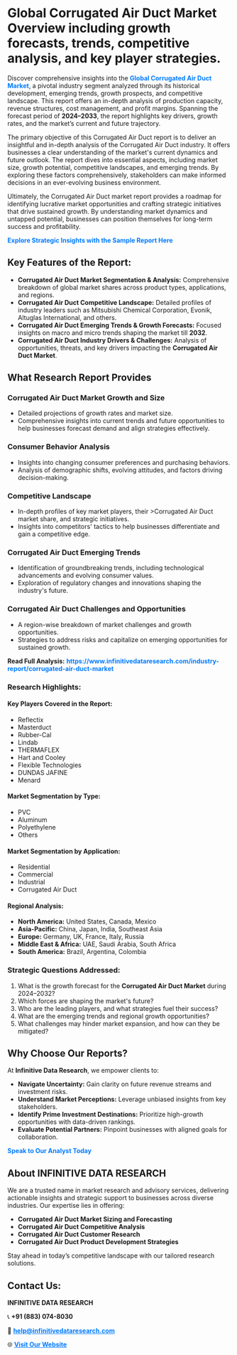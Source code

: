 <h1>Global Corrugated Air Duct Market Overview including growth forecasts, trends, competitive analysis, and key player strategies.</h1>
<p>
Discover comprehensive insights into the 
<a href="https://www.infinitivedataresearch.com/industry-report/corrugated-air-duct-market" rel="dofollow" style="color: #007BFF; text-decoration: none;"><strong>Global Corrugated Air Duct Market</strong></a>, a pivotal industry segment analyzed through its historical development, emerging trends, growth prospects, and competitive landscape. This report offers an in-depth analysis of production capacity, revenue structures, cost management, and profit margins. Spanning the forecast period of <strong>2024–2033</strong>, the report highlights key drivers, growth rates, and the market’s current and future trajectory.
</p>
<p>
The primary objective of this Corrugated Air Duct report is to deliver an insightful and in-depth analysis of the Corrugated Air Duct industry. It offers businesses a clear understanding of the market's current dynamics and future outlook. The report dives into essential aspects, including market size, growth potential, competitive landscapes, and emerging trends. By exploring these factors comprehensively, stakeholders can make informed decisions in an ever-evolving business environment.
</p>
<p>
Ultimately, the Corrugated Air Duct market report provides a roadmap for identifying lucrative market opportunities and crafting strategic initiatives that drive sustained growth. By understanding market dynamics and untapped potential, businesses can position themselves for long-term success and profitability.
</p>
<p>
<a href="https://www.infinitivedataresearch.com/request-sample/reportId=110107" style="color: #007BFF; text-decoration: none;"><strong>Explore Strategic Insights with the Sample Report Here</strong></a>
</p>

<h2>Key Features of the Report:</h2>
<ul>
<li><strong>Corrugated Air Duct Market Segmentation & Analysis:</strong> Comprehensive breakdown of global market shares across product types, applications, and regions.</li>
<li><strong>Corrugated Air Duct Competitive Landscape:</strong> Detailed profiles of industry leaders such as Mitsubishi Chemical Corporation, Evonik, Altuglas International, and others.</li>
<li><strong>Corrugated Air Duct Emerging Trends & Growth Forecasts:</strong> Focused insights on macro and micro trends shaping the market till <strong>2032</strong>.</li>
<li><strong>Corrugated Air Duct Industry Drivers & Challenges:</strong> Analysis of opportunities, threats, and key drivers impacting the <strong>Corrugated Air Duct Market</strong>.</li>
</ul>

<h2>What Research Report Provides</h2>
<h3>Corrugated Air Duct Market Growth and Size</h3>
<ul>
<li>Detailed projections of growth rates and market size.</li>
<li>Comprehensive insights into current trends and future opportunities to help businesses forecast demand and align strategies effectively.</li>
</ul>

<h3>Consumer Behavior Analysis</h3>
<ul>
<li>Insights into changing consumer preferences and purchasing behaviors.</li>
<li>Analysis of demographic shifts, evolving attitudes, and factors driving decision-making.</li>
</ul>

<h3>Competitive Landscape</h3>
<ul>
<li>In-depth profiles of key market players, their >Corrugated Air Duct market share, and strategic initiatives.</li>
<li>Insights into competitors' tactics to help businesses differentiate and gain a competitive edge.</li>
</ul>

<h3>Corrugated Air Duct Emerging Trends</h3>
<ul>
<li>Identification of groundbreaking trends, including technological advancements and evolving consumer values.</li>
<li>Exploration of regulatory changes and innovations shaping the industry's future.</li>
</ul>

<h3>Corrugated Air Duct Challenges and Opportunities</h3>
<ul>
<li>A region-wise breakdown of market challenges and growth opportunities.</li>
<li>Strategies to address risks and capitalize on emerging opportunities for sustained growth.</li>
</ul>
<p><strong>Read Full Analysis:</strong> <a href="https://www.infinitivedataresearch.com/industry-report/corrugated-air-duct-market" rel="dofollow" style="color: #007BFF; text-decoration: none;"><strong>https://www.infinitivedataresearch.com/industry-report/corrugated-air-duct-market</strong></a></p>
<h3>Research Highlights:</h3>
<h4>Key Players Covered in the Report:</h4>
<ul><li>Reflectix</li><li>Masterduct</li><li>Rubber-Cal</li><li>Lindab</li><li>THERMAFLEX</li><li>Hart and Cooley</li><li>Flexible Technologies</li><li>DUNDAS JAFINE</li><li>Menard</li></ul>
<h4>Market Segmentation by Type:</h4>
<ul><li>PVC</li><li>Aluminum</li><li>Polyethylene</li><li>Others</li></ul>
<h4>Market Segmentation by Application:</h4>
<ul><li>Residential</li><li>Commercial</li><li>Industrial</li><li>Corrugated Air Duct</li></ul>

<h4>Regional Analysis:</h4>
<ul>
<li><strong>North America:</strong> United States, Canada, Mexico</li>
<li><strong>Asia-Pacific:</strong> China, Japan, India, Southeast Asia</li>
<li><strong>Europe:</strong> Germany, UK, France, Italy, Russia</li>
<li><strong>Middle East & Africa:</strong> UAE, Saudi Arabia, South Africa</li>
<li><strong>South America:</strong> Brazil, Argentina, Colombia</li>
</ul>

<h3>Strategic Questions Addressed:</h3>
<ol>
<li>What is the growth forecast for the <strong>Corrugated Air Duct Market</strong> during 2024–2032?</li>
<li>Which forces are shaping the market's future?</li>
<li>Who are the leading players, and what strategies fuel their success?</li>
<li>What are the emerging trends and regional growth opportunities?</li>
<li>What challenges may hinder market expansion, and how can they be mitigated?</li>
</ol>

<h2>Why Choose Our Reports?</h2>
<p>At <strong>Infinitive Data Research</strong>, we empower clients to:</p>
<ul>
<li><strong>Navigate Uncertainty:</strong> Gain clarity on future revenue streams and investment risks.</li>
<li><strong>Understand Market Perceptions:</strong> Leverage unbiased insights from key stakeholders.</li>
<li><strong>Identify Prime Investment Destinations:</strong> Prioritize high-growth opportunities with data-driven rankings.</li>
<li><strong>Evaluate Potential Partners:</strong> Pinpoint businesses with aligned goals for collaboration.</li>
</ul>
<p><a href="https://www.infinitivedataresearch.com/industry-report/corrugated-air-duct-market" rel="dofollow" style="color: #007BFF; text-decoration: none;"><strong>Speak to Our Analyst Today</strong></a></p>

<h2>About INFINITIVE DATA RESEARCH</h2>
<p>We are a trusted name in market research and advisory services, delivering actionable insights and strategic support to businesses across diverse industries. Our expertise lies in offering:</p>
<ul>
<li><strong>Corrugated Air Duct Market Sizing and Forecasting</strong></li>
<li><strong>Corrugated Air Duct Competitive Analysis</strong></li>
<li><strong>Corrugated Air Duct Customer Research</strong></li>
<li><strong>Corrugated Air Duct Product Development Strategies</strong></li>
</ul>
<p>Stay ahead in today’s competitive landscape with our tailored research solutions.</p>

<h2>Contact Us:</h2>
<p><strong>INFINITIVE DATA RESEARCH</strong></p>
<p>📞 <strong>+91 (883) 074-8030</strong></p>
<p>📧 <strong><a href="mailto:help@infinitivedataresearch.com" style="color: #007BFF;">help@infinitivedataresearch.com</a></strong></p>
<p>🌐 <strong><a href="https://www.infinitivedataresearch.com" rel="dofollow" style="color: #007BFF;">Visit Our Website</a></strong></p>